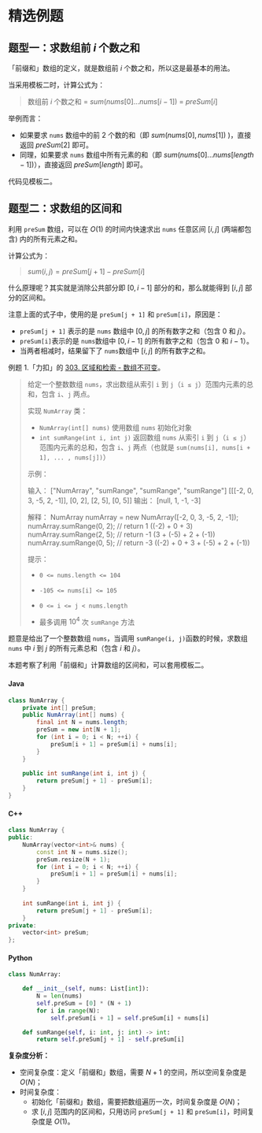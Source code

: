 # 精选例题

## 题型一：求数组前 $i$ 个数之和

「前缀和」数组的定义，就是数组前 $i$ 个数之和，所以这是最基本的用法。

当采用模板二时，计算公式为：

> 数组前 $i$ 个数之和 = $sum(nums[0]...nums[i - 1])$ =  $preSum[i]$

举例而言：

- 如果要求 `nums` 数组中的前 2 个数的和（即 $sum(nums[0], nums[1])$ )，直接返回 $preSum[2]$ 即可。
- 同理，如果要求 `nums` 数组中所有元素的和（即 $sum(nums[0]...nums[length - 1])$），直接返回 $preSum[length]$ 即可。



代码见模板二。



## 题型二：求数组的区间和

利用 `preSum` 数组，可以在 $O(1)$ 的时间内快速求出 `nums`  任意区间 $[i, j]$ (两端都包含) 内的所有元素之和。

计算公式为： 

> $sum(i, j) = preSum[j + 1] - preSum[i]$


什么原理呢？其实就是消除公共部分即 $[0, i-1]$ 部分的和，那么就能得到 $[i, j]$ 部分的区间和。


注意上面的式子中，使用的是 `preSum[j + 1]` 和 `preSum[i]`，原因是：

- `preSum[j + 1]` 表示的是 `nums` 数组中 $[0, j]$ 的所有数字之和（包含 $0$ 和 $j$）。
- `preSum[i]`表示的是 `nums`数组中 $[0, i - 1]$ 的所有数字之和（包含 $0$ 和 $i - 1$）。
- 当两者相减时，结果留下了 `nums`数组中 $[i, j]$ 的所有数字之和。



例题 1.「力扣」的 [303. 区域和检索 - 数组不可变](https://leetcode-cn.com/problems/range-sum-query-immutable/)。

> 给定一个整数数组  `nums`，求出数组从索引 `i` 到 `j`（`i ≤ j`）范围内元素的总和，包含 `i`、`j` 两点。
>
> 实现 `NumArray` 类：
>
> - `NumArray(int[] nums)` 使用数组 `nums` 初始化对象
> - `int sumRange(int i, int j)` 返回数组 `nums` 从索引 `i` 到 `j`（`i ≤ j`）范围内元素的总和，包含 `i`、`j` 两点（也就是 `sum(nums[i], nums[i + 1], ... , nums[j])`）
>
>
> 示例：
>
> 输入：
> 	["NumArray", "sumRange", "sumRange", "sumRange"]
> 	[[[-2, 0, 3, -5, 2, -1]], [0, 2], [2, 5], [0, 5]]
> 输出：
> 	[null, 1, -1, -3]
>
> 解释：
> 	NumArray numArray = new NumArray([-2, 0, 3, -5, 2, -1]);
> 	numArray.sumRange(0, 2); // return 1 ((-2) + 0 + 3)
> 	numArray.sumRange(2, 5); // return -1 (3 + (-5) + 2 + (-1)) 
> 	numArray.sumRange(0, 5); // return -3 ((-2) + 0 + 3 + (-5) + 2 + (-1))
>
>
> 提示：
>
> - `0 <= nums.length <= 104`
>
> - `-105 <= nums[i] <= 105`
> - `0 <= i <= j < nums.length`
> - 最多调用 $10^4$ 次 `sumRange` 方法

题意是给出了一个整数数组 `nums`，当调用 `sumRange(i, j)`函数的时候，求数组 `nums` 中 $i$ 到 $j$ 的所有元素总和（包含 $i$ 和 $j$）。

本题考察了利用「前缀和」计算数组的区间和，可以套用模板二。



<!-- tabs:start -->

#### **Java**

```java
class NumArray {
    private int[] preSum;
    public NumArray(int[] nums) {
        final int N = nums.length;
        preSum = new int[N + 1];
        for (int i = 0; i < N; ++i) {
            preSum[i + 1] = preSum[i] + nums[i];
        }
    }
    
    public int sumRange(int i, int j) {
        return preSum[j + 1] - preSum[i];
    }
}
```

#### **C++**

```c++
class NumArray {
public:
    NumArray(vector<int>& nums) {
        const int N = nums.size();
        preSum.resize(N + 1);
        for (int i = 0; i < N; ++i) {
            preSum[i + 1] = preSum[i] + nums[i];
        }
    }
    
    int sumRange(int i, int j) {
        return preSum[j + 1] - preSum[i];
    }
private:
    vector<int> preSum;
};
```

#### **Python**

```python
class NumArray:

    def __init__(self, nums: List[int]):
        N = len(nums)
        self.preSum = [0] * (N + 1)
        for i in range(N):
            self.preSum[i + 1] = self.preSum[i] + nums[i]

    def sumRange(self, i: int, j: int) -> int:
        return self.preSum[j + 1] - self.preSum[i]
```

<!-- tabs:end -->



**复杂度分析：**

- 空间复杂度：定义「前缀和」数组，需要 $N + 1$ 的空间，所以空间复杂度是 $O(N)$；
- 时间复杂度：
   - 初始化「前缀和」数组，需要把数组遍历一次，时间复杂度是 $O(N)$；
   - 求 $[i, j]$ 范围内的区间和，只用访问 `preSum[j + 1]` 和 `preSum[i]`，时间复杂度是 $O(1)$。